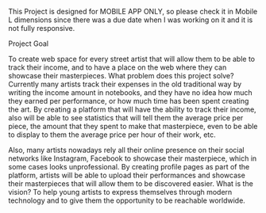 This Project is designed for MOBILE APP ONLY, so please check it in Mobile L dimensions since there was a due date when I was working on it and it is not fully responsive.

Project Goal

To create web space for every street artist that will allow them to be able to track their
income, and to have a place on the web where they can showcase their masterpieces.
What problem does this project solve?
Currently many artists track their expenses in the old traditional way by writing the income
amount in notebooks, and they have no idea how much they earned per performance, or how
much time has been spent creating the art. By creating a platform that will have the ability to
track their income, also will be able to see statistics that will tell them the average price per
piece, the amount that they spent to make that masterpiece, even to be able to display to
them the average price per hour of their work, etc.

Also, many artists nowadays rely all their online presence on their social networks like
Instagram, Facebook to showcase their masterpiece, which in some cases looks
unprofessional. By creating profile pages as part of the platform, artists will be able to
upload their performances and showcase their masterpieces that will allow them to be
discovered easier.
What is the vision?
To help young artists to express themselves through modern technology and to give them
the opportunity to be reachable worldwide.
